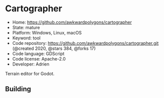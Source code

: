 # Cartographer

- Home: https://github.com/awkwardpolygons/cartographer
- State: mature
- Platform: Windows, Linux, macOS
- Keyword: tool
- Code repository: https://github.com/awkwardpolygons/cartographer.git (@created 2020, @stars 384, @forks 17)
- Code language: GDScript
- Code license: Apache-2.0
- Developer: Adrien

Terrain editor for Godot.

## Building
